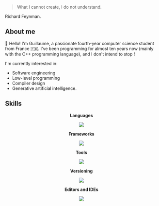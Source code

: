 > What I cannot create, I do not understand.  

Richard Feynman.

## About me

👋 Hello! I'm Guillaume, a passionate fourth-year computer science student from France 🇫🇷. I've been programming for almost ten years now (mainly with the C++ programming language), and I don't intend to stop !

I'm currently interested in:
* Software engineering
* Low-level programming
* Compiler design
* Generative artificial intelligence.

## Skills

<p align="center"><b>Languages</b></p>
<p align="center">
  <a href="https://skillicons.dev">
    <img src="https://skillicons.dev/icons?i=c,cpp,rust,java,go,py,ocaml,scala,js,ts,haskell" />
  </a>
</p>

<p align="center"><b>Frameworks</b></p>
<p align="center">
  <a href="https://skillicons.dev">
    <img src="https://skillicons.dev/icons?i=qt,tauri,react,vue" />
  </a>
</p>

<p align="center"><b>Tools</b></p>
<p align="center">
  <a href="https://skillicons.dev">
    <img src="https://skillicons.dev/icons?i=cmake,gradle,docker" />
  </a>
</p>

<p align="center"><b>Versioning</b></p>
<p align="center">
  <a href="https://skillicons.dev">
    <img src="https://skillicons.dev/icons?i=git,github,gitlab" />
  </a>
</p>

<p align="center"><b>Editors and IDEs</b></p>
<p align="center">
  <a href="https://skillicons.dev">
    <img src="https://skillicons.dev/icons?i=vscode,visualstudio,idea,clion,qt" />
  </a>
</p>
